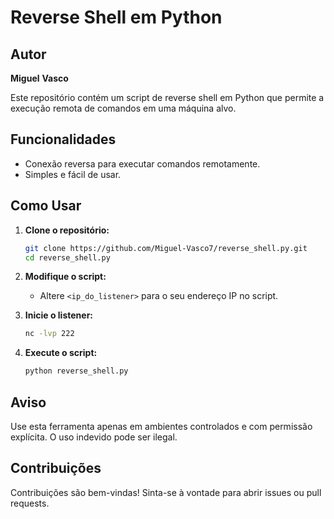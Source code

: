 # Reverse Shell em Python

## Autor

**Miguel** **Vasco** 

Este repositório contém um script de reverse shell em Python que permite a execução remota de comandos em uma máquina alvo.

## Funcionalidades

- Conexão reversa para executar comandos remotamente.
- Simples e fácil de usar.

## Como Usar

1. **Clone o repositório:**
    ```bash
   git clone https://github.com/Miguel-Vasco7/reverse_shell.py.git
   cd reverse_shell.py
   ```

2. **Modifique o script:**
   - Altere `<ip_do_listener>` para o seu endereço IP no script.

3. **Inicie o listener:**
   ```bash
   nc -lvp 222 
   ```

4. **Execute o script:**
   ```bash
   python reverse_shell.py
   ```

## Aviso

Use esta ferramenta apenas em ambientes controlados e com permissão explícita. O uso indevido pode ser ilegal.

## Contribuições

Contribuições são bem-vindas! Sinta-se à vontade para abrir issues ou pull requests.
